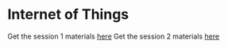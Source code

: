 # Internet of Things

Get the session 1 materials [here](./Session1)
Get the session 2 materials [here](./Session2)
